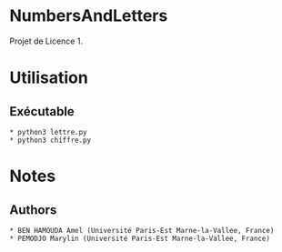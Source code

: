 NumbersAndLetters
==================

Projet de Licence 1.

Utilisation
===========

## Exécutable
    * python3 lettre.py
    * python3 chiffre.py

Notes
=====

## Authors
    * BEN HAMOUDA Amel (Université Paris-Est Marne-la-Vallee, France)
    * PEMODJO Marylin (Université Paris-Est Marne-la-Vallee, France)

